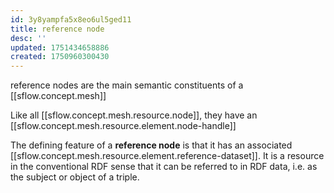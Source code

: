 ```yaml
---
id: 3y8yampfa5x8eo6ul5ged11
title: reference node
desc: ''
updated: 1751434658886
created: 1750960300430
---
```


reference nodes are the main semantic constituents of a [[sflow.concept.mesh]]

Like all [[sflow.concept.mesh.resource.node]], they have an [[sflow.concept.mesh.resource.element.node-handle]]

The defining feature of a **reference node** is that it has an associated [[sflow.concept.mesh.resource.element.reference-dataset]]. It is a resource in the conventional RDF sense that it can be referred to in RDF data, i.e. as the subject or object of a triple.
